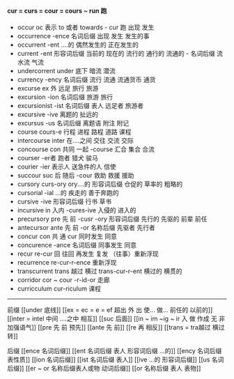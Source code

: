#### cur = curs = cour = cours ~ run 跑

- occur  oc 表示 to 或者 towards  - cur 跑   出现 发生
- occurrence -ence 名词后缀 出现 发生 发生的事
- occurrent -ent ....的 偶然发生的 正在发生的
- current -ent 形容词后缀  当前的 现在的 流行的 通行的 流通的  - 名词后缀  流 水流 气流
- undercorrent under 底下 暗流 潜流  
- currency -ency 名词后缀 流行 流通 流通货币  通货
- excurse  ex  外  远足 旅行 旅游
- excursion  -ion 名词后缀 旅游 旅行
- excursionist -ist 名词后缀    表人 远足者  旅游者
- excursive -ive  离题的  扯远的
- excursus -us 名词后缀 离题语 附注 附记
- course  cours-e 行程  进程 路程 道路 课程
- intercourse inter 在....之间 交往 交流  交际
- concourse con 共同 一起   -course  汇合 集合  合流
- courser -er者  跑者 猎犬 骏马
- courier -ier 表示人 送急件的人 信使
- succour suc 后 随后 -cour 救助 救援 援助
- cursory curs-ory ory....的 形容词后缀  仓促的 草率的 粗略的
- cursorial -ial ...的 疾走的  善于奔跑的 
- cursive -ive 形容词后缀 行书 草书 
- incursive in 入内 -cures-ive 入侵的 进入的
- precursory pre 先 前 -cusr -ory 形容词后缀 先行的 先驱的 前辈  前任
- antecursor ante 先 前 -or 名称后缀 先驱者 先行者
- concur con 共 通 cur 同时发生 同意
- concurence -ance 名词后缀   同事发生 同意
- recur  re-cur 回 往回  再发生 复发 （往事）重新浮现
- recurrence re-cur-r-ence 重新浮现
- transcurrent trans 越过 横过 trans-cur-r-ent 横过的 横贯的
- corridor cor ~ cour -r-id-or  走廊
- curricculum cur-riculum 课程

---
前缀
[[under 底线]]
[[ex  = ec = e = ef 超出 外 出 使... 做... 前任的 以前的]]
[[inter = intel 中间 ....之中 相互]]
[[suc 后面]]
[[in  ~ im ~ig ~ ir 入 做 作成  无 非 加强语气]]
[[pre  先 前 预先]]
[[ante 先 前]]
[[re  再  相反]]
[[trans  = tra越过 横过 转]]

后缀
[[ence 名词后缀]]
[[ent 名词后缀  表人 形容词后缀 ...的]]
[[ency 名词后缀 表性质]]
[[ion  名词后缀]]
[[ist  名词后缀 表人]]
[[ive ...的 形容词后缀]]
[[us  名词后缀]]
[[er  ~ or 名称后缀表人或物 动词后缀]]
[[or 名称后缀 表人 表物]]